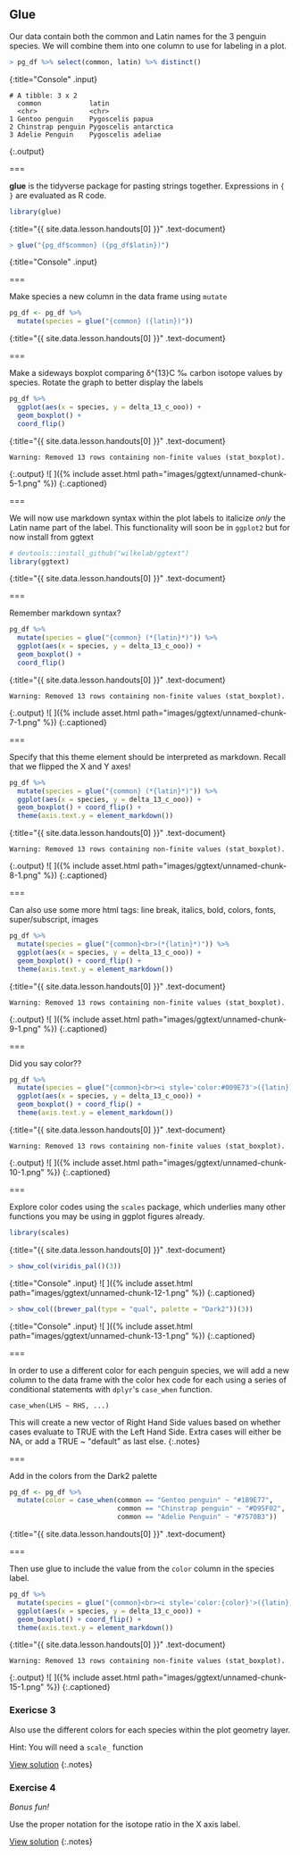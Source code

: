 ---
---

## Glue

Our data contain both the common and Latin names for the 3 penguin species. We will combine them into one column to use for labeling in a plot.



~~~r
> pg_df %>% select(common, latin) %>% distinct()
~~~
{:title="Console" .input}


~~~
# A tibble: 3 x 2
  common            latin                
  <chr>             <chr>                
1 Gentoo penguin    Pygoscelis papua     
2 Chinstrap penguin Pygoscelis antarctica
3 Adelie Penguin    Pygoscelis adeliae   
~~~
{:.output}



===

**glue** is the tidyverse package for pasting strings together. Expressions in `{ }` are evaluated as R code. 



~~~r
library(glue)
~~~
{:title="{{ site.data.lesson.handouts[0] }}" .text-document}





~~~r
> glue("{pg_df$common} ({pg_df$latin})")
~~~
{:title="Console" .input}


===

Make species a new column in the data frame using `mutate`



~~~r
pg_df <- pg_df %>% 
  mutate(species = glue("{common} ({latin})"))
~~~
{:title="{{ site.data.lesson.handouts[0] }}" .text-document}


===

Make a sideways boxplot comparing δ^{13}C ‰ carbon isotope values by species. Rotate the graph to better display the labels




~~~r
pg_df %>% 
  ggplot(aes(x = species, y = delta_13_c_ooo)) +
  geom_boxplot() +
  coord_flip()
~~~
{:title="{{ site.data.lesson.handouts[0] }}" .text-document}


~~~
Warning: Removed 13 rows containing non-finite values (stat_boxplot).
~~~
{:.output}
![ ]({% include asset.html path="images/ggtext/unnamed-chunk-5-1.png" %})
{:.captioned}

===

We will now use markdown syntax within the plot labels to italicize *only* the Latin name part of the label. This functionality will soon be in `ggplot2` but for now install from ggtext



~~~r
# devtools::install_github("wilkelab/ggtext")
library(ggtext)
~~~
{:title="{{ site.data.lesson.handouts[0] }}" .text-document}


===

Remember markdown syntax? 



~~~r
pg_df %>% 
  mutate(species = glue("{common} (*{latin}*)")) %>%
  ggplot(aes(x = species, y = delta_13_c_ooo)) +
  geom_boxplot() +
  coord_flip()
~~~
{:title="{{ site.data.lesson.handouts[0] }}" .text-document}


~~~
Warning: Removed 13 rows containing non-finite values (stat_boxplot).
~~~
{:.output}
![ ]({% include asset.html path="images/ggtext/unnamed-chunk-7-1.png" %})
{:.captioned}

===

Specify that this theme element should be interpreted as markdown. Recall that we flipped the X and Y axes! 



~~~r
pg_df %>% 
  mutate(species = glue("{common} (*{latin}*)")) %>%
  ggplot(aes(x = species, y = delta_13_c_ooo)) +
  geom_boxplot() + coord_flip() +
  theme(axis.text.y = element_markdown()) 
~~~
{:title="{{ site.data.lesson.handouts[0] }}" .text-document}


~~~
Warning: Removed 13 rows containing non-finite values (stat_boxplot).
~~~
{:.output}
![ ]({% include asset.html path="images/ggtext/unnamed-chunk-8-1.png" %})
{:.captioned}

===

Can also use some more html tags: line break, italics, bold, colors, fonts, super/subscript, images



~~~r
pg_df %>% 
  mutate(species = glue("{common}<br>(*{latin}*)")) %>%
  ggplot(aes(x = species, y = delta_13_c_ooo)) +
  geom_boxplot() + coord_flip() +
  theme(axis.text.y = element_markdown()) 
~~~
{:title="{{ site.data.lesson.handouts[0] }}" .text-document}


~~~
Warning: Removed 13 rows containing non-finite values (stat_boxplot).
~~~
{:.output}
![ ]({% include asset.html path="images/ggtext/unnamed-chunk-9-1.png" %})
{:.captioned}

===

Did you say color??



~~~r
pg_df %>% 
  mutate(species = glue("{common}<br><i style='color:#009E73'>({latin})</i>")) %>%
  ggplot(aes(x = species, y = delta_13_c_ooo)) +
  geom_boxplot() + coord_flip() +
  theme(axis.text.y = element_markdown())
~~~
{:title="{{ site.data.lesson.handouts[0] }}" .text-document}


~~~
Warning: Removed 13 rows containing non-finite values (stat_boxplot).
~~~
{:.output}
![ ]({% include asset.html path="images/ggtext/unnamed-chunk-10-1.png" %})
{:.captioned}

===

Explore color codes using the `scales` package, which underlies many other functions you may be using in ggplot figures already. 



~~~r
library(scales)
~~~
{:title="{{ site.data.lesson.handouts[0] }}" .text-document}



~~~r
> show_col(viridis_pal()(3))
~~~
{:title="Console" .input}
![ ]({% include asset.html path="images/ggtext/unnamed-chunk-12-1.png" %})
{:.captioned}


~~~r
> show_col((brewer_pal(type = "qual", palette = "Dark2"))(3))
~~~
{:title="Console" .input}
![ ]({% include asset.html path="images/ggtext/unnamed-chunk-13-1.png" %})
{:.captioned}

===

In order to use a different color for each penguin species, we will add a new column to the data frame with the color hex code for each using a series of conditional statements with `dplyr`'s `case_when` function. 

```
case_when(LHS ~ RHS, ...)
```

This will create a new vector of Right Hand Side values based on whether cases evaluate to TRUE with the Left Hand Side. Extra cases will either be NA, or add a TRUE ~ "default" as last else. 
{:.notes}

===

Add in the colors from the Dark2 palette



~~~r
pg_df <- pg_df %>%
  mutate(color = case_when(common == "Gentoo penguin" ~ "#1B9E77",
                           common == "Chinstrap penguin" ~ "#D95F02",
                           common == "Adelie Penguin" ~ "#7570B3"))
~~~
{:title="{{ site.data.lesson.handouts[0] }}" .text-document}


===

Then use glue to include the value from the `color` column in the species label.



~~~r
pg_df %>% 
  mutate(species = glue("{common}<br><i style='color:{color}'>({latin})</i>")) %>%
  ggplot(aes(x = species, y = delta_13_c_ooo)) +
  geom_boxplot() + coord_flip() +
  theme(axis.text.y = element_markdown())
~~~
{:title="{{ site.data.lesson.handouts[0] }}" .text-document}


~~~
Warning: Removed 13 rows containing non-finite values (stat_boxplot).
~~~
{:.output}
![ ]({% include asset.html path="images/ggtext/unnamed-chunk-15-1.png" %})
{:.captioned}

### Exericse 3

Also use the different colors for each species within the plot geometry layer. 

Hint: You will need a `scale_` function

[View solution](#solution-3)
{:.notes}

### Exercise 4

*Bonus fun!* 

Use the proper notation for the isotope ratio in the X axis label. 

[View solution](#solution-4)
{:.notes}
